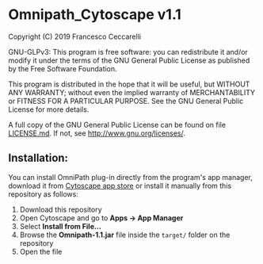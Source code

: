 # Omnipath_Cytoscape v1.1

Copyright (C) 2019 Francesco Ceccarelli

GNU-GLPv3:
This program is free software: you can redistribute it and/or modify it
under the terms of the GNU General Public License as published by the
Free Software Foundation.

This program is distributed in the hope that it will be useful, but
WITHOUT ANY WARRANTY; without even the implied warranty of
MERCHANTABILITY or FITNESS FOR A PARTICULAR PURPOSE. See the GNU General
Public License for more details.

A full copy of the GNU General Public License can be found on file
[LICENSE.md](LICENSE.md). If not, see <http://www.gnu.org/licenses/>.

## Installation:

You can install OmniPath plug-in directly from the program's app manager, download it from [Cytoscape app store](http://apps.cytoscape.org/) or install it manually from this repository as follows:

1. Download this repository
2. Open Cytoscape and go to **Apps -> App Manager**
3. Select **Install from File...**
4. Browse the **Omnipath-1.1.jar** file inside the `target/` folder on the repository
5. Open the file
